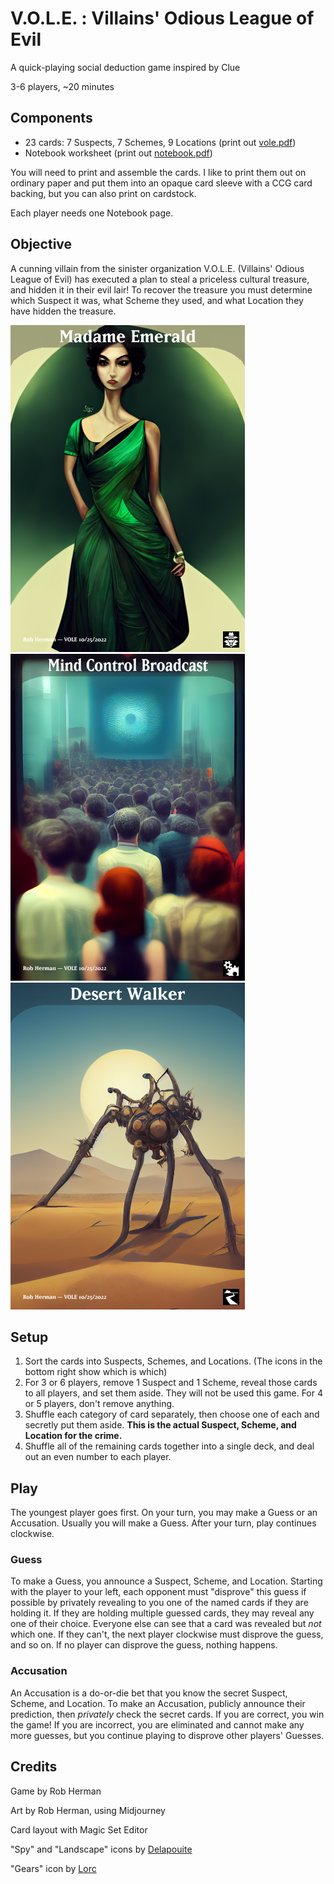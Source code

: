 # V.O.L.E. : Villains' Odious League of Evil
A quick-playing social deduction game inspired by Clue

3-6 players, ~20 minutes

## Components
* 23 cards: 7 Suspects, 7 Schemes, 9 Locations (print out [vole.pdf](https://github.com/sitnaltax/vole/blob/main/vole.pdf))
* Notebook worksheet (print out [notebook.pdf](https://github.com/sitnaltax/vole/blob/main/notebook.pdf))

You will need to print and assemble the cards. I like to print them out on ordinary paper and put them into an opaque card sleeve with a CCG card backing, but you can also print on cardstock.

Each player needs one Notebook page.

## Objective
A cunning villain from the sinister organization V.O.L.E. (Villains' Odious League of Evil) has executed a plan to steal a priceless cultural treasure, and hidden it in their evil lair! To recover the treasure you must determine which Suspect it was, what Scheme they used, and what Location they have hidden the treasure.

![Card](https://github.com/sitnaltax/vole/blob/main/Madame%20Emerald.png) ![Card](https://github.com/sitnaltax/vole/blob/main/Mind%20Control%20Broadcast.png) ![Card](https://github.com/sitnaltax/vole/blob/main/Desert%20Walker.png)

## Setup
1. Sort the cards into Suspects, Schemes, and Locations. (The icons in the bottom right show which is which)
2. For 3 or 6 players, remove 1 Suspect and 1 Scheme, reveal those cards to all players, and set them aside. They will not be used this game. For 4 or 5 players, don't remove anything.
3. Shuffle each category of card separately, then choose one of each and secretly put them aside. **This is the actual Suspect, Scheme, and Location for the crime.**
4. Shuffle all of the remaining cards together into a single deck, and deal out an even number to each player.

## Play
The youngest player goes first. On your turn, you may make a Guess or an Accusation. Usually you will make a Guess. After your turn, play continues clockwise.

### Guess
To make a Guess, you announce a Suspect, Scheme, and Location. Starting with the player to your left, each opponent must "disprove" this guess if possible by privately revealing to you one of the named cards if they are holding it. If they are holding multiple guessed cards, they may reveal any one of their choice. Everyone else can see that a card was revealed but _not_ which one. If they can't, the next player clockwise must disprove the guess, and so on. If no player can disprove the guess, nothing happens.

### Accusation
An Accusation is a do-or-die bet that you know the secret Suspect, Scheme, and Location. To make an Accusation, publicly announce their prediction, then _privately_ check the secret cards. If you are correct, you win the game! If you are incorrect, you are eliminated and cannot make any more guesses, but you continue playing to disprove other players' Guesses.

## Credits

Game by Rob Herman

Art by Rob Herman, using Midjourney

Card layout with Magic Set Editor

"Spy" and "Landscape" icons by [Delapouite](https://delapouite.com/)

"Gears" icon by [Lorc](https://lorcblog.blogspot.com/)
